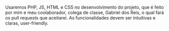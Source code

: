 Usaremos PHP, JS, HTML e CSS no desenvolvimento do projeto, que é feito por mim e meu coolaborador, colega de classe, Gabriel dos Reis, o qual fará os pull requests que aceitarei.
As funcionalidades devem ser intuitivas e claras, user-friendly.
